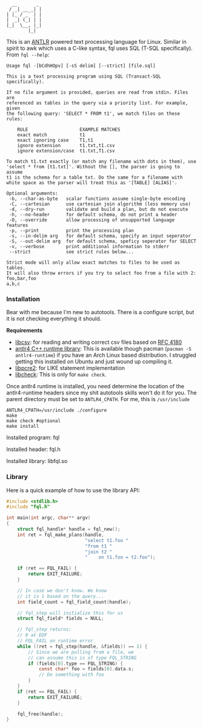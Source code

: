 ```
  __       _
 / _| __ _| |
| |_ / _` | |
|  _| (_| | |
|_|  \__, |_|
        |_|
```
This is an [ANTLR](https://www.antlr.org/) powered text processing language for Linux.  Similar in spirit to awk which uses a C-like syntax, fql uses SQL (T-SQL specifically).  From `fql --help`:

```
Usage fql -[bCdhHOpv] [-sS delim] [--strict] [file.sql]

This is a text processing program using SQL (Transact-SQL specifically).

If no file argument is provided, queries are read from stdin. Files are
referenced as tables in the query via a priority list. For example, given
the following query: 'SELECT * FROM t1', we match files on these rules:

    RULE                   EXAMPLE MATCHES
    exact match            t1
    exact ignoring case    T1,t1
    ignore extension       t1.txt,t1.csv
    ignore extension/case  t1.txt,T1.csv

To match t1.txt exactly (or match any filename with dots in them), use
'select * from [t1.txt]'. Without the [], the parser is going to assume
t1 is the schema for a table txt. Do the same for a filename with
white space as the parser will treat this as '[TABLE] [ALIAS]'.

Optional arguments:
 -b, --char-as-byte   scalar functions assume single-byte encoding
 -C, --cartesian      use cartesian join algorithm (less memory use)
 -d, --dry-run        validate and build a plan, but do not execute
 -h, --no-header      for default schema, do not print a header
 -O, --override       allow processing of unsupported language features
 -p, --print          print the processing plan
 -s, --in-delim arg   for default schema, specify an input seperator
 -S, --out-delim arg  for default schema, speficy seperator for SELECT
 -v, --verbose        print additional information to stderr
 --strict             see strict rules below...

Strict mode will only allow exact matches to files to be used as tables.
It will also throw errors if you try to select foo from a file with 2:
foo,bar,foo
a,b,c
```
### Installation
Bear with me because I'm new to autotools.  There is a configure script, but it is not checking everything it should.

**Requirements**
 - [libcsv](https://github.com/jasonKercher/libcsv): for reading and writing correct csv files based on [RFC 4180](https://www.ietf.org/rfc/rfc4180.txt)
 - [antlr4 C++ runtime library](https://github.com/antlr/antlr4/tree/master/runtime/Cpp): This is available though pacman (`pacman -S antlr4-runtime`) if you have an Arch Linux based distribution.  I struggled getting this installed on Ubuntu and just wound up compiling it.
 - [libpcre2](https://www.pcre.org/): for LIKE statement implementation
 - [libcheck](https://github.com/libcheck/check): This is only for `make check`.

Once antlr4 runtime is installed, you need determine the location of the antlr4-runtime headers since my shit autotools skills won't do it for you.  The parent directory must be set to `ANTLR4_CPATH`.  For me, this is `/usr/include`
```
ANTLR4_CPATH=/usr/include ./configure
make
make check #optional
make install
```

Installed program: fql

Installed header: fql.h

Installed library: libfql.so

### Library

Here is a quick example of how to use the library API:

```c
#include <stdlib.h>
#include "fql.h"

int main(int argc, char** argv)
{
	struct fql_handle* handle = fql_new();
	int ret = fql_make_plans(handle,
	                         "select t1.foo "
	                         "from t1 "
	                         "join t2 "
	                         "    on t1.foo = t2.foo");

	if (ret == FQL_FAIL) {
		return EXIT_FAILURE;
	}

	// In case we don't know. We know
	// it is 1 based on the query...
	int field_count = fql_field_count(handle);

	// fql_step will initialize this for us
	struct fql_field* fields = NULL;

	// fql_step returns:
	// 0 at EOF
	// FQL_FAIL on runtime error
	while ((ret = fql_step(handle, &fields)) == 1) {
		// Since we are pulling from a file, we
		// can assume this is of type FQL_STRING
		if (fields[0].type == FQL_STRING) {
			const char* foo = fields[0].data.s;
			// Do something with foo
		}
	}
	if (ret == FQL_FAIL) {
		return EXIT_FAILURE;
	}

	fql_free(handle);
}
```




